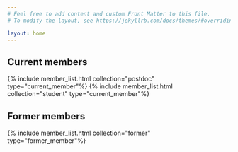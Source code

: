 ```yaml
---
# Feel free to add content and custom Front Matter to this file.
# To modify the layout, see https://jekyllrb.com/docs/themes/#overriding-theme-defaults

layout: home
---
```


<div>
    <h2>Current members </h2>
    {% include member_list.html collection="postdoc" type="current_member"%}
    {% include member_list.html collection="student" type="current_member"%}
    <h2> Former members </h2>
    {% include member_list.html collection="former" type="former_member"%}
</div>
